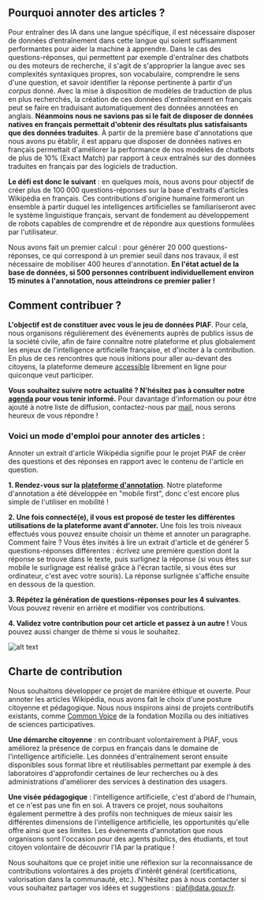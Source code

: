 ## Pourquoi annoter des articles ?

Pour entraîner des IA dans une langue spécifique, il est nécessaire disposer de données d’entraînement dans cette langue qui soient suffisamment performantes pour aider la machine à apprendre. Dans le cas des questions-réponses, qui permettent par exemple d'entraîner des chatbots ou des moteurs de recherche, il s'agit de s'approprier la langue avec ses complexités syntaxiques propres, son vocabulaire, comprendre le sens d'une question, et savoir identifier la réponse pertinente à partir d'un _corpus_ donné. Avec la mise à disposition de modèles de traduction de plus en plus recherchés, la création de ces données d'entraînement en français peut se faire en traduisant automatiquement des données annotées en anglais. **Néanmoins nous ne savions pas si le fait de disposer de données natives en français permettait d'obtenir des résultats plus satisfaisants que des données traduites**.
À partir de la première base d'annotations que nous avons pu établir, il est apparu que disposer de données natives en français permettait d'améliorer la performance de nos modèles de chatbots de plus de 10% (Exact Match) par rapport à ceux entraînés sur des données traduites en français par des logiciels de traduction.

**Le défi est donc le suivant** : en quelques mois, nous avons pour objectif de créer plus de 100 000 questions-réponses sur la base d'extraits d'articles Wikipédia en français. Ces contributions d'origine humaine formeront un ensemble à partir duquel les intelligences artificielles se familiariseront avec le système linguistique français, servant de fondement au développement de robots capables de comprendre et de répondre aux questions formulées par l'utilisateur. 

Nous avons fait un premier calcul : pour générer 20 000 questions-réponses, ce qui correspond à un premier seuil dans nos travaux, il est nécessaire de mobiliser 400 heures d'annotation. **En l'état actuel de la base de données, si 500 personnes contribuent individuellement environ 15 minutes à l'annotation, nous atteindrons ce premier palier !**

## Comment contribuer ?

**L'objectif est de constituer avec vous le jeu de données PIAF**. Pour cela, nous organisons régulièrement des événements auprès de publics issus de la société civile, afin de faire connaître notre plateforme et plus globalement les enjeux de l'intelligence artificielle française, et d'inciter à la contribution. 
En plus de ces rencontres que nous initions pour aller au-devant des citoyens, la plateforme demeure [accessible](https://app.piaf.etalab.studio/app/) librement en ligne pour quiconque veut participer. 

**Vous souhaitez suivre notre actualité ? N'hésitez pas à consulter notre [agenda](https://piaf.etalab.studio/agenda/) pour vous tenir informé.**
Pour davantage d'information ou pour être ajouté à notre liste de diffusion, contactez-nous par [mail](mailto:piaf@data.gouv.fr), nous serons heureux de vous répondre !

### Voici un mode d'emploi pour annoter des articles :

Annoter un extrait d'article Wikipédia signifie pour le projet PIAF de créer des questions et des réponses en rapport avec le contenu de l'article en question.

**1. Rendez-vous sur la [plateforme d'annotation](https://app.piaf.etalab.studio/app/)**. Notre plateforme d'annotation a été développée en "mobile first", donc c'est encore plus simple de l'utiliser en mobilité !

**2. Une fois connecté(e), il vous est proposé de tester les différentes utilisations de la plateforme avant d'annoter.** Une fois les trois niveaux effectués vous pouvez ensuite choisir un thème et annoter un paragraphe. Comment faire ? Vous êtes invités à lire un extrait d'article et de générer 5 questions-réponses différentes : écrivez une première question dont la réponse se trouve dans le texte, puis surlignez la réponse (si vous êtes sur mobile le surlignage est réalisé grâce à l'écran tactile, si vous êtes sur ordinateur, c'est avec votre souris). La réponse surlignée s'affiche ensuite en dessous de la question.

**3. Répétez la génération de questions-réponses pour les 4 suivantes**. Vous pouvez revenir en arrière et modifier vos contributions.

**4. Validez votre contribution pour cet article et passez à un autre !** Vous pouvez aussi changer de thème si vous le souhaitez.

![alt text](img/annotation-piaf-usa.PNG "title")

## Charte de contribution
Nous souhaitons développer ce projet de manière éthique et ouverte. Pour annoter les articles Wikipédia, nous avons fait le choix d'une posture citoyenne et pédagogique. Nous nous inspirons ainsi de projets contributifs existants, comme [Common Voice](https://voice.mozilla.org) de la fondation Mozilla ou des initiatives de sciences participatives.

**Une démarche citoyenne** : en contribuant volontairement à PIAF, vous améliorez la présence de corpus en français dans le domaine de l'intelligence artificielle. Les données d'entraînement seront ensuite disponibles sous format libre et réutilisables permettant par exemple à des laboratoires d'approfondir certaines de leur recherches ou à des administrations d'améliorer des services à destination des usagers.

**Une visée pédagogique** : l'intelligence artificielle, c'est d'abord de l'humain, et ce n'est pas une fin en soi. A travers ce projet, nous souhaitons également permettre à des profils non techniques de mieux saisir les différentes dimensions de l'intelligence artificielle, les opportunités qu'elle offre ainsi que ses limites. Les événements d'annotation que nous organisons sont l'occasion pour des agents publics, des étudiants, et tout citoyen volontaire de découvrir l'IA par la pratique !

Nous souhaitons que ce projet initie une réflexion sur la reconnaissance de contributions volontaires à des projets d'intérêt général (certifications, valorisation dans la communauté, etc.). N'hésitez pas à nous contacter si vous souhaitez partager vos idées et suggestions : [piaf@data.gouv.fr](mailto:piaf@data.gouv.fr).
